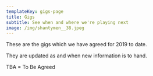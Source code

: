 ```yaml
---
templateKey: gigs-page
title: Gigs
subtitle: See when and where we're playing next
image: /img/shantymen__38.jpeg
---
```

These are the gigs which we have agreed for 2019 to date.

They are updated as and when new information is to hand.

TBA = To Be Agreed
